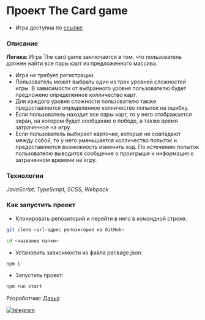 # Проект The Сard game
- Игра доступна по [ссылке](https://daria-bnn.github.io/The-Card-Game/)

### Описание

**Логика:**
Игра The card game заключается в том, что пользователь должен найти все пары карт из предложенного массива.

-   Игра не требует регистрации.
-   Пользователь может выбрать один из трех уровней сложностей игры. В зависимости от выбранного уровня пользователю будет предложено определенное колличество карт.
-   Для каждого уровня сложности пользователю также предоставляется определенное колличество попыток на ошибку.
-   Если пользователь находит все пары карт, то у него отображается экран, на котором будет сообщение о победе, а также время затраченное на игру.
-   Если пользователь выбирает карточки, которые не совпадают между собой, то у него уменьшается колличество попыток и предоставляется возможность изменить ход. По истечению попыток пользователю выводится сообщение о проигрыше и информация о затраченном времени на игру.

### Технологии

_JavaScript, TypeScript, SCSS, Webpack_

### Как запустить проект

-   Клонировать репозиторий и перейти в него в командной строке.

```Bash
git clone <url-адрес репозитория на GitHub>

cd <название папки>
```

-   Установить зависимости из файла package.json:

```Bash
npm i
```

-   Запустить проект:

```Bash
npm run start
```

Разработчик:
[Дарья](https://github.com/daria-bnn)


[![telegram](https://img.shields.io/badge/Telegram-2CA5E0?style=for-the-badge&logo=telegram&logoColor=white)](https://t.me/dari_bnnn)
